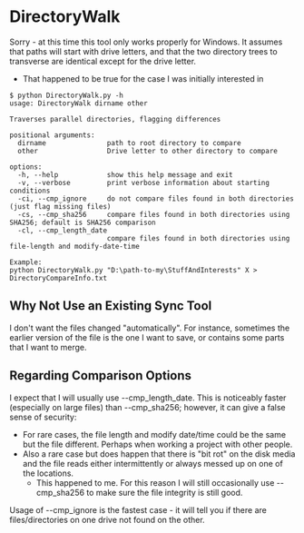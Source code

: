# DirectoryWalk

Sorry - at this time this tool only works properly for Windows. It assumes that paths will start with drive letters, and that the two directory trees to transverse are identical except for the drive letter.
- That happened to be true for the case I was initially interested in

```
$ python DirectoryWalk.py -h
usage: DirectoryWalk dirname other

Traverses parallel directories, flagging differences

positional arguments:
  dirname               path to root directory to compare
  other                 Drive letter to other directory to compare

options:
  -h, --help            show this help message and exit
  -v, --verbose         print verbose information about starting conditions
  -ci, --cmp_ignore     do not compare files found in both directories (just flag missing files)
  -cs, --cmp_sha256     compare files found in both directories using SHA256; default is SHA256 comparison
  -cl, --cmp_length_date
                        compare files found in both directories using file-length and modify-date-time

Example:
python DirectoryWalk.py "D:\path-to-my\StuffAndInterests" X > DirectoryCompareInfo.txt
```

## Why Not Use an Existing Sync Tool
I don't want the files changed "automatically". For instance, sometimes the earlier version of the file is the one I want to save, or contains some parts that I want to merge.

## Regarding Comparison Options
I expect that I will usually use --cmp_length_date. This is noticeably faster (especially on large files) than --cmp_sha256; however, it can give a false sense of security:
- For rare cases, the file length and modify date/time could be the same but the file different. Perhaps when working a project with other people.
- Also a rare case but does happen that there is "bit rot" on the disk media and the file reads either intermittently or always messed up on one of the locations.
  - This happened to me.
For this reason I will still occasionally use --cmp_sha256 to make sure the file integrity is still good.

Usage of --cmp_ignore is the fastest case - it will tell you if there are files/directories on one drive not found on the other.

